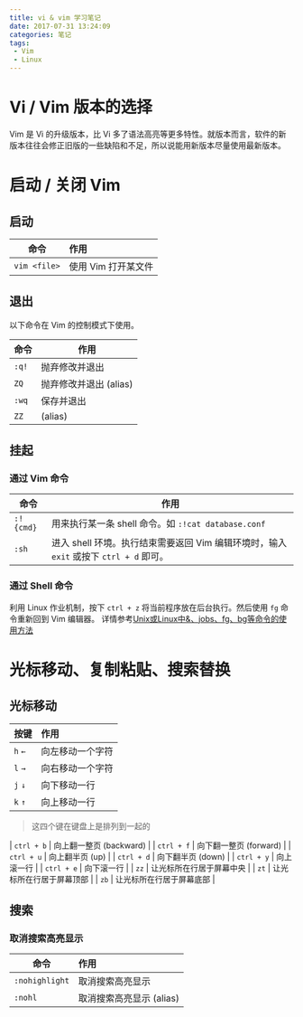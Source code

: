 ```yaml
---
title: vi & vim 学习笔记
date: 2017-07-31 13:24:09
categories: 笔记
tags:
 - Vim
 - Linux
---
```


# Vi / Vim 版本的选择

Vim 是 Vi 的升级版本，比 Vi 多了语法高亮等更多特性。就版本而言，软件的新版本往往会修正旧版的一些缺陷和不足，所以说能用新版本尽量使用最新版本。

# 启动 / 关闭 Vim

## 启动

| 命令 | 作用 |
| ---  | :--- |
| `vim <file>` | 使用 Vim 打开某文件

## 退出

以下命令在 Vim 的控制模式下使用。

| 命令 | 作用 |
| ---  | --- |
| `:q!` | 抛弃修改并退出 |
| `ZQ` | 抛弃修改并退出 (alias) |
| `:wq` | 保存并退出 |
| `ZZ` | (alias) |

## 挂起

### 通过 Vim 命令

| 命令 | 作用 |
| ---  | --- |
| `:!{cmd}` | 用来执行某一条 shell 命令。如 `:!cat database.conf` |
| `:sh` | 进入 shell 环境。执行结束需要返回 Vim 编辑环境时，输入 `exit` 或按下 `ctrl + d` 即可。 |

### 通过 Shell 命令

利用 Linux 作业机制，按下 `ctrl + z` 将当前程序放在后台执行。然后使用 `fg` 命令重新回到 Vim 编辑器。
详情参考[Unix或Linux中&、jobs、fg、bg等命令的使用方法](http://blog.sina.com.cn/s/blog_673ee2b50100iywr.html)

# 光标移动、复制粘贴、搜索替换

## 光标移动

| 按键 | 作用 |
| ---  | :--- |
| `h` `←` | 向左移动一个字符 |
| `l` `→` | 向右移动一个字符 |
| `j` `↓` | 向下移动一行 |
| `k` `↑` | 向上移动一行 |

> 这四个键在键盘上是排列到一起的

| `ctrl + b` | 向上翻一整页 (backward) |
| `ctrl + f` | 向下翻一整页 (forward) |
| `ctrl + u` | 向上翻半页 (up) |
| `ctrl + d` | 向下翻半页 (down) |
| `ctrl + y` | 向上滚一行 |
| `ctrl + e` | 向下滚一行 |
| `zz` | 让光标所在行居于屏幕中央 |
| `zt` | 让光标所在行居于屏幕顶部 |
| `zb` | 让光标所在行居于屏幕底部 |

## 搜索

### 取消搜索高亮显示

| 命令 | 作用 |
| ---  | :--- |
| `:nohighlight` | 取消搜索高亮显示 |
| `:nohl` | 取消搜索高亮显示 (alias) |
